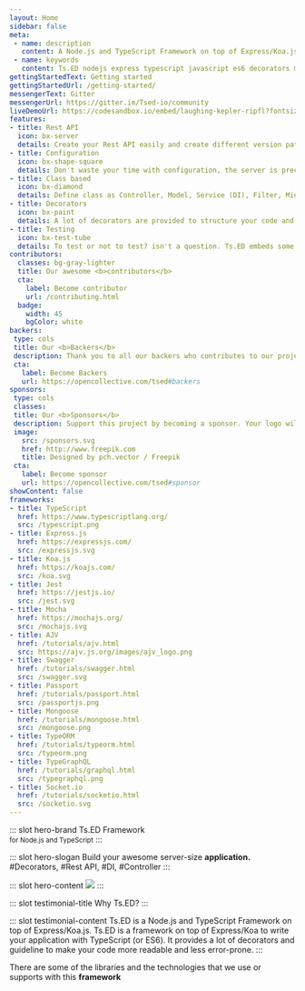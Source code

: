 ```yaml
---
layout: Home
sidebar: false
meta:
 - name: description
   content: A Node.js and TypeScript Framework on top of Express/Koa.js. Ts.ED is a framework on top of Express/Koa to write your application with TypeScript (or ES6). It provides a lot of decorators and guideline to make your code more readable and less error-prone.
 - name: keywords
   content: Ts.ED nodejs express typescript javascript es6 decorators mvc model ioc service model middleware socket.io swagger typeorm mongoose ajv
gettingStartedText: Getting started
gettingStartedUrl: /getting-started/
messengerText: Gitter
messengerUrl: https://gitter.im/Tsed-io/community
liveDemoUrl: https://codesandbox.io/embed/laughing-kepler-ripfl?fontsize=14&hidenavigation=1&theme=dark
features:
- title: Rest API
  icon: bx-server
  details: Create your Rest API easily and create different version paths of your API.
- title: Configuration
  icon: bx-shape-square
  details: Don't waste your time with configuration, the server is preconfigured to start quickly!
- title: Class based
  icon: bx-diamond
  details: Define class as Controller, Model, Service (DI), Filter, Middleware, Converter etc...
- title: Decorators
  icon: bx-paint
  details: A lot of decorators are provided to structure your code and define route and method.
- title: Testing
  icon: bx-test-tube
  details: To test or not to test? isn't a question. Ts.ED embeds some features to test your code! <a class="underline hover:text-blue-active transition-all" href="/docs/testing.html">See more</a>.
contributors:
  classes: bg-gray-lighter
  title: Our awesome <b>contributors</b>
  cta:
    label: Become contributor
    url: /contributing.html
  badge:
    width: 45
    bgColor: white
backers:
 type: cols
 title: Our <b>Backers</b>
 description: Thank you to all our backers who contributes to our project! 🙏
 cta:
   label: Become Backers
   url: https://opencollective.com/tsed#backers
sponsors:
 type: cols
 classes:
 title: Our <b>Sponsors</b>
 description: Support this project by becoming a sponsor. Your logo will show up here with a link to your website.
 image:
   src: /sponsors.svg
   href: http://www.freepik.com
   title: Designed by pch.vector / Freepik
 cta:
   label: Become sponsor
   url: https://opencollective.com/tsed#sponsor
showContent: false
frameworks:
- title: TypeScript
  href: https://www.typescriptlang.org/
  src: /typescript.png 
- title: Express.js
  href: https://expressjs.com/
  src: /expressjs.svg
- title: Koa.js
  href: https://koajs.com/
  src: /koa.svg
- title: Jest
  href: https://jestjs.io/
  src: /jest.svg
- title: Mocha
  href: https://mochajs.org/
  src: /mochajs.svg
- title: AJV
  href: /tutorials/ajv.html
  src: https://ajv.js.org/images/ajv_logo.png
- title: Swagger
  href: /tutorials/swagger.html
  src: /swagger.svg 
- title: Passport
  href: /tutorials/passport.html 
  src: /passportjs.png
- title: Mongoose
  href: /tutorials/mongoose.html
  src: /mongoose.png   
- title: TypeORM
  href: /tutorials/typeorm.html
  src: /typeorm.png
- title: TypeGraphQL
  href: /tutorials/graphql.html
  src: /typegraphql.png
- title: Socket.io
  href: /tutorials/socketio.html
  src: /socketio.svg
---
```


::: slot hero-brand
<span class="block sm:inline mb-10 sm:mb-0 sm:text-bold text-7xl sm:text-5xl font-medium"><span class="text-blue">Ts</span>.ED</span> Framework<br/>
<small>for <a class="text-darker-gray">Node.js</a> and <a class="text-darker-gray">TypeScript</a></small>
:::        

::: slot hero-slogan
Build your awesome server-size **application.** <WordsSlider>#Decorators, #Rest API, #DI, #Controller</WordsSlider>
:::

::: slot hero-content
<img src="/hero-bg.svg" class="animate-hero" />
:::

::: slot testimonial-title
Why <span class="text-blue">Ts</span>.ED?
:::

::: slot testimonial-content
Ts.ED is a Node.js and TypeScript Framework on top of Express/Koa.js. Ts.ED is a framework on top of Express/Koa to write your application with TypeScript (or ES6). 
It provides a lot of decorators and guideline to make your code more readable and less error-prone.
:::

<div class="w-full max-w-site mx-auto px-5 py-5 md:py-10">

<p class="text-center font-normal text-xl m-auto max-w-lg">There are some of the libraries and the technologies that we use or supports with this <strong>framework</strong></p>

<Frameworks />

</div>